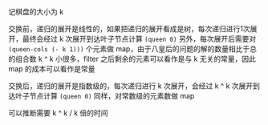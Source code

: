 记棋盘的大小为 k

交换前，递归的展开是线性的，如果把递归的展开看成是树，每次递归进行1次展开，最终会经过 k 次展开到达叶子节点计算 `(queen 0)`
另外，每次展开后需要对 `(queen-cols (- k 1)))` 个元素做 map，由于八皇后的问题的解的数量相比于总的组合数 k ^ k 小很多，filter 之后剩余的元素可以看作是与 k 无关的常量，因此 map 的成本可以看作是常量

交换后，递归的展开是指数级的，每次递归进行 k 次展开，会经过 k ^ k 次展开到达叶子节点计算 `(queen 0)`
同样，对常数级的元素数做 map

可以推断需要 k ^ k / k 倍的时间